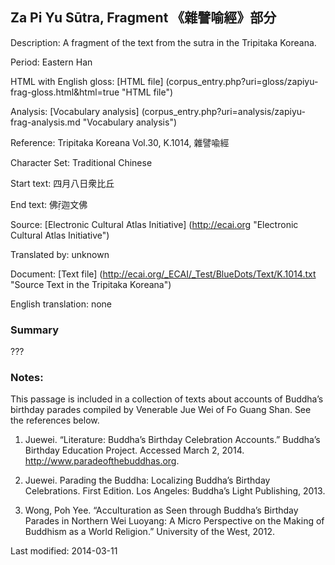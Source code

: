 ## Za Pi Yu Sūtra, Fragment 《雜譬喻經》部分

Description: A fragment of the text from the sutra in the Tripitaka Koreana.

Period:  Eastern Han

HTML with English gloss: [HTML file] (corpus_entry.php?uri=gloss/zapiyu-frag-gloss.html&html=true "HTML file")

Analysis: [Vocabulary analysis] (corpus_entry.php?uri=analysis/zapiyu-frag-analysis.md "Vocabulary analysis")

Reference: Tripitaka Koreana Vol.30,  K.1014,  雜譬喩經

Character Set: Traditional Chinese

Start text: 四月八日衆比丘

End text: 佛迦文佛

Source: [Electronic Cultural Atlas Initiative] (http://ecai.org "Electronic Cultural Atlas Initiative")

Translated by: unknown

Document: [Text file] (http://ecai.org/_ECAI/_Test/BlueDots/Text/K.1014.txt "Source Text in the Tripitaka Koreana")

English translation: none

### Summary
???

### Notes: 
This passage is included in a collection of texts about accounts of Buddha’s birthday parades compiled by Venerable Jue Wei of Fo Guang Shan. See the references below.

1. Juewei. “Literature: Buddha’s Birthday Celebration Accounts.” Buddha’s Birthday Education Project. Accessed March 2, 2014. <a href="http://www.paradeofthebuddhas.org">http://www.paradeofthebuddhas.org</a>.

2. Juewei. Parading the Buddha: Localizing Buddha’s Birthday Celebrations. First Edition. Los Angeles: Buddha’s Light Publishing, 2013.

3. Wong, Poh Yee. “Acculturation as Seen through Buddha’s Birthday Parades in Northern Wei Luoyang: A Micro Perspective on the Making of Buddhism as a World Religion.” University of the West, 2012.

Last modified: 2014-03-11
